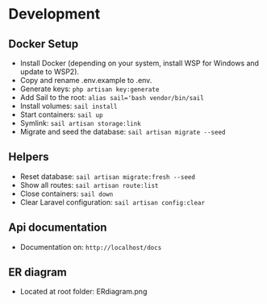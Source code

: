 # Development

## Docker Setup
- Install Docker (depending on your system, install WSP for Windows and update to WSP2).
- Copy and rename .env.example to .env.
- Generate keys: `php artisan key:generate`
- Add Sail to the root: `alias sail='bash vendor/bin/sail`
- Install volumes: `sail install`
- Start containers: `sail up`
- Symlink: `sail artisan storage:link`
- Migrate and seed the database: `sail artisan migrate --seed`

## Helpers
- Reset database: `sail artisan migrate:fresh --seed`
- Show all routes: `sail artisan route:list`
- Close containers: `sail down`
- Clear Laravel configuration: `sail artisan config:clear`

## Api documentation
- Documentation on: `http://localhost/docs`

## ER diagram
- Located at root folder: ERdiagram.png
